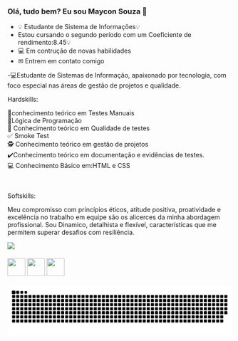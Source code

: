 ### Olá, tudo bem? Eu sou Maycon Souza 👋

- 💡 Estudante de Sistema de Informações💡
- Estou cursando o segundo período com um Coeficiente de rendimento:8.45💡
- 💻 Em contrução de novas habilidades
- ✉ Entrem em contato comigo

-💻Estudante de Sistemas de Informação, apaixonado por tecnologia, com foco especial nas áreas de gestão de projetos e qualidade.

Hardskills: 

 🧪conhecimento teórico em Testes Manuais
 <br>
 🤖Lógica de Programação
 <br>
 🔄 Conhecimento teórico em Qualidade de testes
 <br>
 ✅  Smoke Test
 <br>
 🕵️ Conhecimento teórico em gestão de projetos
 <br>
 ✔️Conhecimento teórico em documentação e evidências de testes.
 <br>
 💻 Conhecimento Básico em:HTML e CSS
 
<br>

Softskills: 

Meu compromisso com princípios éticos, atitude positiva, proatividade e excelência no trabalho em equipe são os alicerces da minha abordagem profissional. Sou Dinamico, detalhista e flexível, características que me permitem superar desafios com resiliência.


 <div>
  <a href="https://www.linkedin.com/in/maycon-gomes-de-souza-451949317/)" target="_blank"><img src="https://img.shields.io/badge/-LinkedIn-%230077B5?style=for-the-badge&logo=linkedin&logoColor=white" target="_blank"></a>   
</a>

  <div style="display: inline_bock"><br>
  
  
   <img align="center" height="40" width="40" src="https://cdn.jsdelivr.net/gh/devicons/devicon/icons/html5/html5-original.svg" />
   <img align="center" height="40" width="40" src="https://cdn.jsdelivr.net/gh/devicons/devicon/icons/css3/css3-original.svg" />
   <img img align="center" height="40" width="40" src="https://cdn.jsdelivr.net/gh/devicons/devicon/icons/javascript/javascript-original.svg" />


          
    
  </div>
  
 ###  
  
   ![Snake animation](https://github.com/JessicaSoobral/JessicaSoobral/blob/output/github-contribution-grid-snake.svg)
    
  </div>
